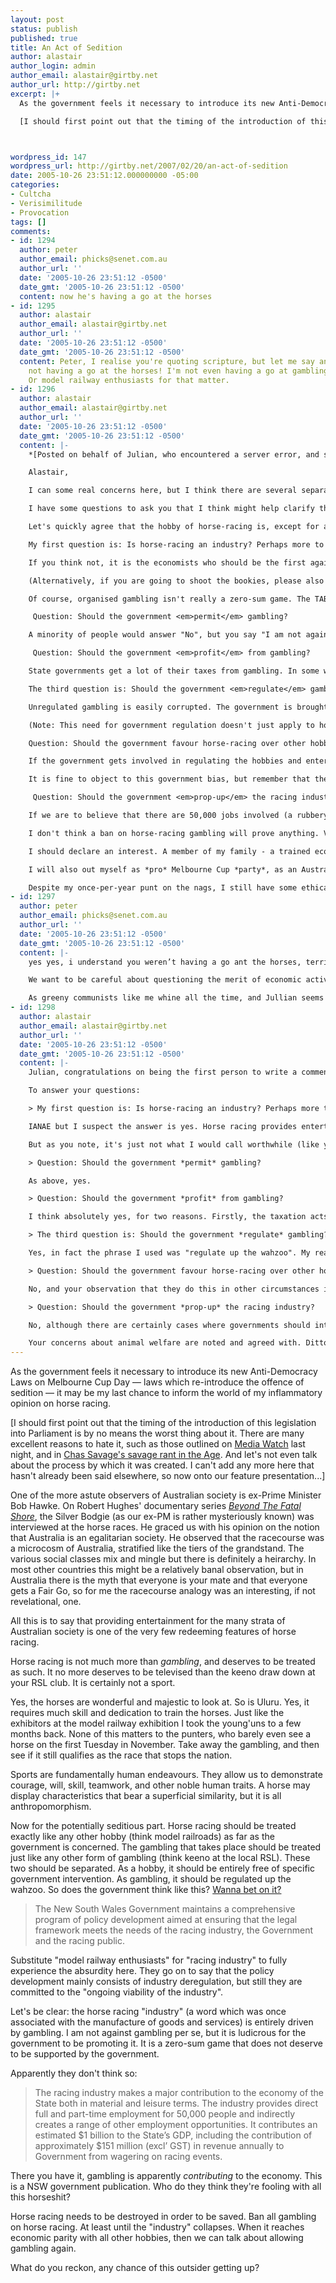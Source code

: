 ```yaml
---
layout: post
status: publish
published: true
title: An Act of Sedition
author: alastair
author_login: admin
author_email: alastair@girtby.net
author_url: http://girtby.net
excerpt: |+
  As the government feels it necessary to introduce its new Anti-Democracy Laws on Melbourne Cup Day &mdash; laws which re-introduce the offence of sedition &mdash; it may be my last chance to inform the world of my inflammatory opinion on horse racing.

  [I should first point out that the timing of the introduction of this legislation into Parliament is by no means the worst thing about it. There are many excellent reasons to hate it, such as those outlined on [Media Watch](http://www.abc.net.au/mediawatch/transcripts/s1489465.htm) last night, and in [Chas Savage's savage rant in the Age](http://www.theage.com.au/news/opinion/hows-this-for-sedition/2005/10/23/1130005997719.html). And let's not even talk about the process by which it was created. I can't add any more here that hasn't already been said elsewhere, so now onto our feature presentation...]



wordpress_id: 147
wordpress_url: http://girtby.net/2007/02/20/an-act-of-sedition
date: 2005-10-26 23:51:12.000000000 -05:00
categories:
- Cultcha
- Verisimilitude
- Provocation
tags: []
comments:
- id: 1294
  author: peter
  author_email: phicks@senet.com.au
  author_url: ''
  date: '2005-10-26 23:51:12 -0500'
  date_gmt: '2005-10-26 23:51:12 -0500'
  content: now he's having a go at the horses
- id: 1295
  author: alastair
  author_email: alastair@girtby.net
  author_url: ''
  date: '2005-10-26 23:51:12 -0500'
  date_gmt: '2005-10-26 23:51:12 -0500'
  content: Peter, I realise you're quoting scripture, but let me say anyway that I'm
    not having a go at the horses! I'm not even having a go at gambling (in general).
    Or model railway enthusiasts for that matter.
- id: 1296
  author: alastair
  author_email: alastair@girtby.net
  author_url: ''
  date: '2005-10-26 23:51:12 -0500'
  date_gmt: '2005-10-26 23:51:12 -0500'
  content: |-
    *[Posted on behalf of Julian, who encountered a server error, and sent the following to me via email -- alastair]*

    Alastair,

    I can some real concerns here, but I think there are several separate issues that are being mixed together. If we separate them out, it may be clearer which parts of the government we should urge people to violently overthrow, first.

    I have some questions to ask you that I think might help clarify this.

    Let's quickly agree that the hobby of horse-racing is, except for a few, little more than gambling. A wonderful and majestic, yet inefficient and cruel, alternative to tumbling balls in a cage or shuffling electronic cards in an on-line casino. Without a doubt, if the gambling was removed, the sport would collapse.

    My first question is: Is horse-racing an industry? Perhaps more to the point, does playing this zero-sum game really contribute to the economy?

    If you think not, it is the economists who should be the first against the wall when the revolution comes, rather than the politicians and the bookies. Their models of the size of the economy appear to be based on how often you open your wallet, rather than how you leave the world a better place. In such a model, betting back and forth on flies crawling up the wall is great for the economy.

    (Alternatively, if you are going to shoot the bookies, please also shoot the stock-traders, real-estate agents and other people who make their money through the shuffling of money rather than actually producing anything worthwhile to society.)

    Of course, organised gambling isn't really a zero-sum game. The TAB collects 15% of all bets on all races. Of that, the state government takes a substantial cut. More on that in a bit.

     Question: Should the government <em>permit</em> gambling?

    A minority of people would answer "No", but you say "I am not against gambling per se", so I assume the answer for you is "Yes".

     Question: Should the government <em>profit</em> from gambling?

    State governments get a lot of their taxes from gambling. In some ways, this is great taxation scheme - an entirely voluntary tax, on some forms of entertainment! In other ways, this poses a terrible conflict of interest for the government: if people stopped gambling (similarly, if people stopped smoking), it would be a terrible drain on their resources, and they would be forced to find other tax sources. If you find gambling slightly repugnant, you will find the government protecting its gambling "resources" especially repugnant. Perhaps this is the real source of your concerns?

    The third question is: Should the government <em>regulate</em> gambling?

    Unregulated gambling is easily corrupted. The government is brought in to regulate gambling so that gamblers can have faith in the honesty of the system. It is possible that another, non-goverment, regulatory authority could serve the same role, but the perception is that private organisations can be even more closed and corrupt than state governments.

    (Note: This need for government regulation doesn't just apply to horse-racing, but all forms of gambling, including Keno.)

    Question: Should the government favour horse-racing over other hobbies?

    If the government gets involved in regulating the hobbies and entertainment of one group of people, shouldn't it do so for all groups, to be fair? Why don't they regulate the "Fastest Miniature Steam Engine Competition"?

    It is fine to object to this government bias, but remember that the horse-racing isn't the only industry the government pokes its nose into. The government gets heavily involved in elite sports, television and the arts, to name just a few. The difference is that the investment in horse-racing pays good dividends to the government (even if, arguably, not the society)!

     Question: Should the government <em>prop-up</em> the racing industry?

    If we are to believe that there are 50,000 jobs involved (a rubbery metric if ever I heard one), then surely they should put the same effort into protecting this industry as they would any other non-critical industry. Again, if you want to argue that the government shouldn't get involved in the market forces of <em>any</em> non-critical industry, that's fine, but it sounds like a different blog entry. Remember that, normally, the government is expected to take a role in softening the blow of rapidly changing markets on the employed. (Insert your own snide comment here about the new IR laws.)

    I don't think a ban on horse-racing gambling will prove anything. Violent overthrow, on the other hand, may well get the point across.

    I should declare an interest. A member of my family - a trained economist - has a household income largely derived from the horse-racing "industry". Melbourne Cup is the biggest day of the Australia gambling calendar, with lots of money to be made from the once-per-year punters.

    I will also out myself as *pro* Melbourne Cup *party*, as an Australian tradition. It is just as good an excuse for a party (and public holiday in some regions) as many of the other excuses that we use.

    Despite my once-per-year punt on the nags, I still have some ethical concerns about the treatment of animals in the racing industry. If you were proposing to keep Melbourne Cup party and lose the animals, I would be right there, lobbying for your release from detention for sedition (Well, that is, if the law allowed me to find out that you had been arrested in the first place.)
- id: 1297
  author: peter
  author_email: phicks@senet.com.au
  author_url: ''
  date: '2005-10-26 23:51:12 -0500'
  date_gmt: '2005-10-26 23:51:12 -0500'
  content: |-
    yes yes, i understand you weren’t having a go ant the horses, terrific TV personalties that they all are.  I know you well enough to know it's just the inconsistency / unfairness that you object to.  As the astute bibilical scholar that you are, you picked up the origin of my paraphrase, as you might also remember, that was a misinterpretation in the original.

    We want to be careful about questioning the merit of economic activity that only involve "shuffling paper" or its electronic equivalent.  Economist, mechanistic little weasels that they are, are often heard to chide governments for interfering in markets for 'merit goods' (eg opera) or 'picking winners' (trying to 'artificially' develop an industry).

    As greeny communists like me whine all the time, and Jullian seems to agree, there is something fundamentally wrong GDP growth as a measure of 'progress'.
- id: 1298
  author: alastair
  author_email: alastair@girtby.net
  author_url: ''
  date: '2005-10-26 23:51:12 -0500'
  date_gmt: '2005-10-26 23:51:12 -0500'
  content: |-
    Julian, congratulations on being the first person to write a comment that is longer than the original post...

    To answer your questions:

    > My first question is: Is horse-racing an industry? Perhaps more to the point, does playing this zero-sum game really contribute to the economy?

    IANAE but I suspect the answer is yes. Horse racing provides entertainment services which, from an economist's perpective, are the equal of movie theatres and restaurants. So technically it is an industry. By the same reasoning, even though the gambling itself is a zero-sum game, the net loss goes back into the economy. So yes there is some contribution to the economy.

    But as you note, it's just not what I would call worthwhile (like you say, many other vocations are in this category also). Peter's warning about taking this position is well taken also. Nevertheless, the idea that the government is promoting this activity is the main source of my complaint (along with the unjustified romanticism of horse racing as a sport). I think this comes down to finding a more satisfying definition of contribution to the economy, but that is a different blog post like you say.

    > Question: Should the government *permit* gambling?

    As above, yes.

    > Question: Should the government *profit* from gambling?

    I think absolutely yes, for two reasons. Firstly, the taxation acts as a disincentive. Secondly, the funds raised provide resources for the harmfull ill-effects of the practice (addiction counseling, etc). By the same reasoning, the government should profit from smoking, drinking and other socially undesirable but still legal activities.

    > The third question is: Should the government *regulate* gambling?

    Yes, in fact the phrase I used was "regulate up the wahzoo". My reasons are the reasons you outline.

    > Question: Should the government favour horse-racing over other hobbies?

    No, and your observation that they do this in other circumstances is true but not relevant.

    > Question: Should the government *prop-up* the racing industry?

    No, although there are certainly cases where governments should intervene in the markets, it is not necessary or justified in this case.

    Your concerns about animal welfare are noted and agreed with. Ditto your opinion on Melbourne Cup party time.
---
```

As the government feels it necessary to introduce its new Anti-Democracy Laws on Melbourne Cup Day &mdash; laws which re-introduce the offence of sedition &mdash; it may be my last chance to inform the world of my inflammatory opinion on horse racing.

[I should first point out that the timing of the introduction of this legislation into Parliament is by no means the worst thing about it. There are many excellent reasons to hate it, such as those outlined on [Media Watch](http://www.abc.net.au/mediawatch/transcripts/s1489465.htm) last night, and in [Chas Savage's savage rant in the Age](http://www.theage.com.au/news/opinion/hows-this-for-sedition/2005/10/23/1130005997719.html). And let's not even talk about the process by which it was created. I can't add any more here that hasn't already been said elsewhere, so now onto our feature presentation...]



<a id="more"></a><a id="more-147"></a>


One of the more astute observers of Australian society is ex-Prime Minister Bob Hawke. On Robert Hughes' documentary series <cite><a href="http://www.pbs.org/wnet/australia/">Beyond The Fatal Shore</a></cite>, the Silver Bodgie (as our ex-PM is rather mysteriously known) was interviewed at the horse races. He graced us with his opinion on the notion that Australia is an egalitarian society. He observed that the racecourse was a microcosm of Australia, stratified like the tiers of the grandstand. The various social classes mix and mingle but there is definitely a heirarchy. In most other countries this might be a relatively banal observation, but in Australia there is the myth that everyone is your mate and that everyone gets a Fair Go, so for me the racecourse analogy was an interesting, if not revelational, one.

All this is to say that providing entertainment for the many strata of Australian society is one of the very few redeeming features of horse racing.

Horse racing is not much more than *gambling*, and deserves to be treated as such. It no more deserves to be televised than the keeno draw down at your RSL club. It is certainly not a sport.

Yes, the horses are wonderful and majestic to look at. So is Uluru. Yes, it requires much skill and dedication to train the horses. Just like the exhibitors at the model railway exhibition I took the young'uns to a few months back. None of this matters to the punters, who barely even see a horse on the first Tuesday in November. Take away the gambling, and then see if it still qualifies as the race that stops the nation.

Sports are fundamentally human endeavours. They allow us to demonstrate courage, will, skill, teamwork, and other noble human traits. A horse may display characteristics that bear a superficial similarity, but it is all anthropomorphism.

Now for the potentially seditious part. Horse racing should be treated exactly like any other hobby (think model railroads) as far as the government is concerned. The gambling that takes place should be treated just like any other form of gambling (think keeno at the local RSL). These two should be separated. As a hobby, it should be entirely free of specific government intervention. As gambling, it should be regulated up the wahzoo. So does the government think like this? [Wanna bet on it?](http://www.dgr.nsw.gov.au/IMAGES/PUBLICATIONS/Liquor%20%26%20Gaming/Information%20Sheets/Racing.pdf)

> The New South Wales Government maintains a comprehensive program
> of policy development aimed at ensuring that the legal framework meets
> the needs of the racing industry, the Government and the racing public.

Substitute "model railway enthusiasts" for "racing industry" to fully experience the absurdity here. They go on to say that the policy development mainly consists of industry deregulation, but still they are committed to the "ongoing viability of the industry".

Let's be clear: the horse racing "industry" (a word which was once associated with the manufacture of goods and services) is entirely driven by gambling. I am not against gambling per se, but it is ludicrous for the government to be promoting it. It is a zero-sum game that does not deserve to be supported by the government.

Apparently they don't think so:

> The racing industry makes a major contribution to the economy of the
> State both in material and leisure terms.  The industry provides direct
> full and part-time employment for 50,000 people and indirectly
> creates a range of other employment opportunities.  It contributes an
> estimated $1 billion to the State&rsquo;s GDP, including the contribution of
> approximately $151 million (excl&rsquo; GST) in revenue annually to
> Government from wagering on racing events.

There you have it, gambling is apparently *contributing* to the economy. This is a NSW government publication. Who do they think they're fooling with all this horseshit?

Horse racing needs to be destroyed in order to be saved. Ban all gambling on horse racing. At least until the "industry" collapses. When it reaches economic parity with all other hobbies, then we can talk about allowing gambling again.

What do you reckon, any chance of this outsider getting up?
